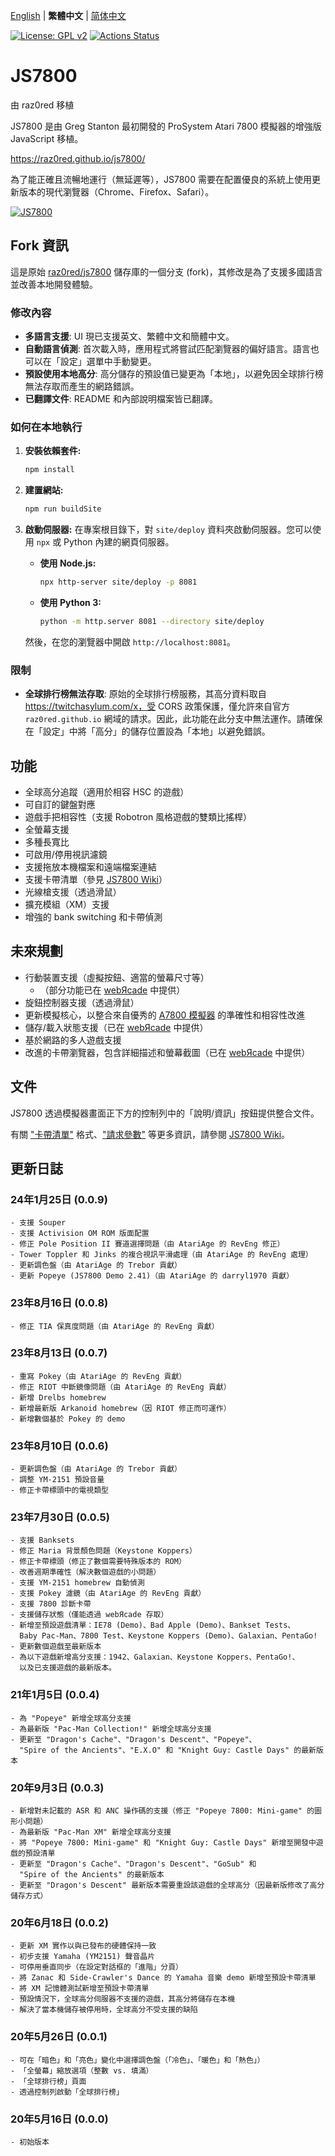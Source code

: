 [English](README.md) | **繁體中文** | [简体中文](README.zh-CN.md)

[![License: GPL v2](https://img.shields.io/badge/License-GPL%20v2-blue.svg)](https://www.gnu.org/licenses/old-licenses/gpl-2.0.en.html)
[![Actions Status](https://github.com/raz0red/js7800/workflows/Build/badge.svg)](https://github.com/raz0red/js7800/actions)

# JS7800

由 raz0red 移植

JS7800 是由 Greg Stanton 最初開發的 ProSystem Atari 7800 模擬器的增強版 JavaScript 移植。

https://raz0red.github.io/js7800/

為了能正確且流暢地運行（無延遲等），JS7800 需要在配置優良的系統上使用更新版本的現代瀏覽器（Chrome、Firefox、Safari）。

[![JS7800](https://github.com/raz0red/js7800/raw/master/screenshots/screenshot.png)](https://raz0red.github.io/js7800/)

## Fork 資訊

這是原始 [raz0red/js7800](https://github.com/raz0red/js7800) 儲存庫的一個分支 (fork)，其修改是為了支援多國語言並改善本地開發體驗。

### 修改內容

*   **多語言支援**: UI 現已支援英文、繁體中文和簡體中文。
*   **自動語言偵測**: 首次載入時，應用程式將嘗試匹配瀏覽器的偏好語言。語言也可以在「設定」選單中手動變更。
*   **預設使用本地高分**: 高分儲存的預設值已變更為「本地」，以避免因全球排行榜無法存取而產生的網路錯誤。
*   **已翻譯文件**: README 和內部說明檔案皆已翻譯。

### 如何在本地執行

1.  **安裝依賴套件:**
    ```sh
    npm install
    ```

2.  **建置網站:**
    ```sh
    npm run buildSite
    ```

3.  **啟動伺服器:**
    在專案根目錄下，對 `site/deploy` 資料夾啟動伺服器。您可以使用 `npx` 或 Python 內建的網頁伺服器。

    *   **使用 Node.js:**
        ```sh
        npx http-server site/deploy -p 8081
        ```

    *   **使用 Python 3:**
        ```sh
        python -m http.server 8081 --directory site/deploy
        ```
    
    然後，在您的瀏覽器中開啟 `http://localhost:8081`。

### 限制

*   **全球排行榜無法存取**: 原始的全球排行榜服務，其高分資料取自 https://twitchasylum.com/x，受 CORS 政策保護，僅允許來自官方 `raz0red.github.io` 網域的請求。因此，此功能在此分支中無法運作。請確保在「設定」中將「高分」的儲存位置設為「本地」以避免錯誤。

## 功能

*   全球高分追蹤（適用於相容 HSC 的遊戲）
*   可自訂的鍵盤對應
*   遊戲手把相容性（支援 Robotron 風格遊戲的雙類比搖桿）
*   全螢幕支援
*   多種長寬比
*   可啟用/停用視訊濾鏡
*   支援拖放本機檔案和遠端檔案連結
*   支援卡帶清單（參見 [JS7800 Wiki](https://github.com/raz0red/js7800/wiki/Cartridge%20Lists)）
*   光線槍支援（透過滑鼠）
*   擴充模組（XM）支援
*   增強的 bank switching 和卡帶偵測

## 未來規劃

*   行動裝置支援（虛擬按鈕、適當的螢幕尺寸等）
    *   （部分功能已在 [webЯcade](https://www.webrcade.com) 中提供）
*   旋鈕控制器支援（透過滑鼠）
*   更新模擬核心，以整合來自優秀的 [A7800 模擬器](http://7800.8bitdev.org/index.php/A7800_Emulator) 的準確性和相容性改進
*   儲存/載入狀態支援（已在 [webЯcade](https://www.webrcade.com) 中提供）
*   基於網路的多人遊戲支援
*   改進的卡帶瀏覽器，包含詳細描述和螢幕截圖（已在 [webЯcade](https://www.webrcade.com) 中提供）

## 文件

JS7800 透過模擬器畫面正下方的控制列中的「說明/資訊」按鈕提供整合文件。

有關 ["卡帶清單"](https://github.com/raz0red/js7800/wiki/Cartridge%20Lists) 格式、["請求參數"](https://github.com/raz0red/js7800/wiki/Request%20Parameters) 等更多資訊，請參閱 [JS7800 Wiki](https://github.com/raz0red/js7800/wiki)。

## 更新日誌

### 24年1月25日 (0.0.9)
    - 支援 Souper
    - 支援 Activision OM ROM 版面配置
    - 修正 Pole Position II 賽道選擇問題（由 AtariAge 的 RevEng 修正）
    - Tower Toppler 和 Jinks 的複合視訊平滑處理（由 AtariAge 的 RevEng 處理）
    - 更新調色盤（由 AtariAge 的 Trebor 貢獻）
    - 更新 Popeye (JS7800 Demo 2.41)（由 AtariAge 的 darryl1970 貢獻）

### 23年8月16日 (0.0.8)
    - 修正 TIA 保真度問題（由 AtariAge 的 RevEng 貢獻）

### 23年8月13日 (0.0.7)
    - 重寫 Pokey（由 AtariAge 的 RevEng 貢獻）
    - 修正 RIOT 中斷鏡像問題（由 AtariAge 的 RevEng 貢獻）
    - 新增 Drelbs homebrew
    - 新增最新版 Arkanoid homebrew（因 RIOT 修正而可運作）
    - 新增數個基於 Pokey 的 demo

### 23年8月10日 (0.0.6)
    - 更新調色盤（由 AtariAge 的 Trebor 貢獻）
    - 調整 YM-2151 預設音量
    - 修正卡帶標頭中的電視類型

### 23年7月30日 (0.0.5)
    - 支援 Banksets
    - 修正 Maria 背景顏色問題（Keystone Koppers）
    - 修正卡帶標頭（修正了數個需要特殊版本的 ROM）
    - 改善週期準確性（解決數個遊戲的小問題）
    - 支援 YM-2151 homebrew 自動偵測
    - 支援 Pokey 濾鏡（由 AtariAge 的 RevEng 貢獻）
    - 支援 7800 診斷卡帶
    - 支援儲存狀態（僅能透過 webЯcade 存取）
    - 新增至預設遊戲清單：IE78 (Demo)、Bad Apple (Demo)、Bankset Tests、
      Baby Pac-Man、7800 Test、Keystone Koppers (Demo)、Galaxian、PentaGo!
    - 更新數個遊戲至最新版本
    - 為以下遊戲新增高分支援：1942、Galaxian、Keystone Koppers、PentaGo!、
      以及已支援遊戲的最新版本。

### 21年1月5日 (0.0.4)
    - 為 "Popeye" 新增全球高分支援
    - 為最新版 "Pac-Man Collection!" 新增全球高分支援
    - 更新至 "Dragon's Cache"、"Dragon's Descent"、"Popeye"、
      "Spire of the Ancients"、"E.X.O" 和 "Knight Guy: Castle Days" 的最新版本

### 20年9月3日 (0.0.3)
    - 新增對未記載的 ASR 和 ANC 操作碼的支援（修正 "Popeye 7800: Mini-game" 的圖形小問題）
    - 為最新版 "Pac-Man XM" 新增全球高分支援
    - 將 "Popeye 7800: Mini-game" 和 "Knight Guy: Castle Days" 新增至開發中遊戲的預設清單
    - 更新至 "Dragon's Cache"、"Dragon's Descent"、"GoSub" 和
      "Spire of the Ancients" 的最新版本
    - 更新至 "Dragon's Descent" 最新版本需要重設該遊戲的全球高分（因最新版修改了高分儲存方式）

### 20年6月18日 (0.0.2)
    - 更新 XM 實作以與已發布的硬體保持一致
    - 初步支援 Yamaha (YM2151) 聲音晶片
    - 可停用垂直同步（在設定對話框的「進階」分頁）
    - 將 Zanac 和 Side-Crawler's Dance 的 Yamaha 音樂 demo 新增至預設卡帶清單
    - 將 XM 記憶體測試新增至預設卡帶清單
    - 預設情況下，全球高分伺服器不支援的遊戲，其高分將儲存在本機
    - 解決了當本機儲存被停用時，全球高分不受支援的缺陷

### 20年5月26日 (0.0.1)
    - 可在「暗色」和「亮色」變化中選擇調色盤（「冷色」、「暖色」和「熱色」）
    - 「全螢幕」縮放選項（整數 vs. 填滿）
    - 「全球排行榜」頁面
    - 透過控制列啟動「全球排行榜」

### 20年5月16日 (0.0.0)
    - 初始版本
